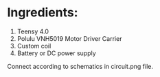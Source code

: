 # Ingredients:

1. Teensy 4.0
2. Polulu VNH5019 Motor Driver Carrier
3. Custom coil
4. Battery or DC power supply

Connect according to schematics in circuit.png file.